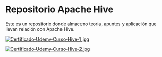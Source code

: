 # Repositorio Apache Hive
Este es un repositorio donde almaceno teoria, apuntes y aplicación que llevan relación con Apache Hive.

[![Certificado-Udemy-Curso-Hive-1.jpg](https://i.postimg.cc/26k4TR2w/Certificado-Udemy-Curso-Hive-1.jpg)](https://postimg.cc/bG5DNMXD)

[![Certificado-Udemy-Curso-Hive-2.jpg](https://i.postimg.cc/G2myGPmg/Certificado-Udemy-Curso-Hive-2.jpg)](https://postimg.cc/zL4v1gWT)